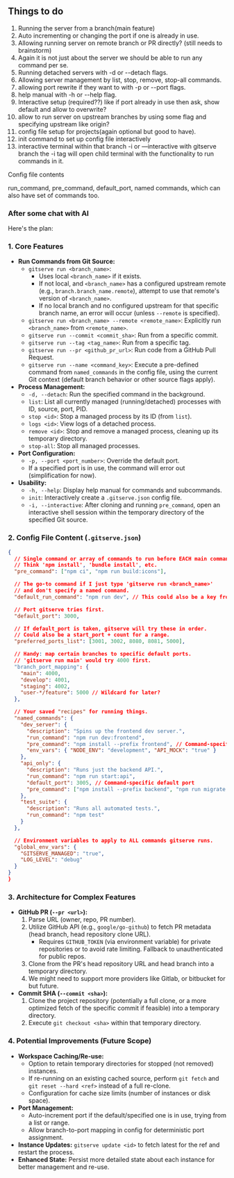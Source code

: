 ## Things to do

1. Running the server from a branch(main feature)
2. Auto incrementing or changing the port if one is already in use.
3. Allowing running server on remote branch or PR directly? (still needs to brainstorm)
4. Again it is not just about the server we should be able to run any command per se.
5. Running detached servers with -d or --detach flags.
6. Allowing server management by list, stop, remove, stop-all commands.
7. allowing port rewrite if they want to with -p or --port flags.
8. help manual with -h or --help flag.
9. Interactive setup (required??) like if port already in use then ask, show default and allow to overwrite?
10. allow to run server on upstream branches by using some flag and specifying upstream like origin?
11. config file setup for projects(again optional but good to have).
12. init command to set up config file interactively
13. interactive terminal within that branch -i or —interactive with gitserve branch the -i tag will open child terminal with the functionality to run commands in it.

Config file contents

run_command, pre_command, default_port, named commands, which can also have set of commands too.

### After some chat with AI

Here's the plan:

### 1. Core Features

- **Run Commands from Git Source:**
  - `gitserve run <branch_name>`:
    - Uses local `<branch_name>` if it exists.
    - If not local, and `<branch_name>` has a configured upstream remote (e.g., `branch.branch_name.remote`), attempt to use that remote's version of `<branch_name>`.
    - If no local branch and no configured upstream for that specific branch name, an error will occur (unless `--remote` is specified).
  - `gitserve run <branch_name> --remote <remote_name>`: Explicitly run `<branch_name>` from `<remote_name>`.
  - `gitserve run --commit <commit_sha>`: Run from a specific commit.
  - `gitserve run --tag <tag_name>`: Run from a specific tag.
  - `gitserve run --pr <github_pr_url>`: Run code from a GitHub Pull Request.
  - `gitserve run --name <command_key>`: Execute a pre-defined command from `named_commands` in the config file, using the current Git context (default branch behavior or other source flags apply).
- **Process Management:**
  - `-d, --detach`: Run the specified command in the background.
  - `list`: List all currently managed (running/detached) processes with ID, source, port, PID.
  - `stop <id>`: Stop a managed process by its ID (from `list`).
  - `logs <id>`: View logs of a detached process.
  - `remove <id>`: Stop and remove a managed process, cleaning up its temporary directory.
  - `stop-all`: Stop all managed processes.
- **Port Configuration:**
  - `-p, --port <port_number>`: Override the default port.
  - If a specified port is in use, the command will error out (simplification for now).
- **Usability:**
  - `-h, --help`: Display help manual for commands and subcommands.
  - `init`: Interactively create a `.gitserve.json` config file.
  - `-i, --interactive`: After cloning and running `pre_command`, open an interactive shell session within the temporary directory of the specified Git source.

### 2. Config File Content (`.gitserve.json`)

```json
{
  // Single command or array of commands to run before EACH main command.
  // Think 'npm install', 'bundle install', etc.
  "pre_command": ["npm ci", "npm run build:icons"],

  // The go-to command if I just type 'gitserve run <branch_name>'
  // and don't specify a named command.
  "default_run_command": "npm run dev", // This could also be a key from 'named_commands'

  // Port gitserve tries first.
  "default_port": 3000,

  // If default_port is taken, gitserve will try these in order.
  // Could also be a start_port + count for a range.
  "preferred_ports_list": [3001, 3002, 8080, 8081, 5000],

  // Handy: map certain branches to specific default ports.
  // 'gitserve run main' would try 4000 first.
  "branch_port_mapping": {
    "main": 4000,
    "develop": 4001,
    "staging": 4002,
    "user-*/feature": 5000 // Wildcard for later?
  },

  // Your saved "recipes" for running things.
  "named_commands": {
    "dev_server": {
      "description": "Spins up the frontend dev server.",
      "run_command": "npm run dev:frontend",
      "pre_command": "npm install --prefix frontend", // Command-specific pre-command
      "env_vars": { "NODE_ENV": "development", "API_MOCK": "true" }
    },
    "api_only": {
      "description": "Runs just the backend API.",
      "run_command": "npm run start:api",
      "default_port": 3005, // Command-specific default port
      "pre_command": ["npm install --prefix backend", "npm run migrate:dev --prefix backend"]
    },
    "test_suite": {
      "description": "Runs all automated tests.",
      "run_command": "npm test"
    }
  },

  // Environment variables to apply to ALL commands gitserve runs.
  "global_env_vars": {
    "GITSERVE_MANAGED": "true",
    "LOG_LEVEL": "debug"
  }
}
}
```

### 3. Architecture for Complex Features

- **GitHub PR (`--pr <url>`):**
  1.  Parse URL (owner, repo, PR number).
  2.  Utilize GitHub API (e.g., `google/go-github`) to fetch PR metadata (head branch, head repository clone URL).
      - Requires `GITHUB_TOKEN` (via environment variable) for private repositories or to avoid rate limiting. Fallback to unauthenticated for public repos.
  3.  Clone from the PR's head repository URL and head branch into a temporary directory.
  4.  We might need to support more providers like Gitlab, or bitbucket for but future.
- **Commit SHA (`--commit <sha>`):**
  1.  Clone the project repository (potentially a full clone, or a more optimized fetch of the specific commit if feasible) into a temporary directory.
  2.  Execute `git checkout <sha>` within that temporary directory.

### 4. Potential Improvements (Future Scope)

- **Workspace Caching/Re-use:**
  - Option to retain temporary directories for stopped (not removed) instances.
  - If re-running on an existing cached source, perform `git fetch` and `git reset --hard <ref>` instead of a full re-clone.
  - Configuration for cache size limits (number of instances or disk space).
- **Port Management:**
  - Auto-increment port if the default/specified one is in use, trying from a list or range.
  - Allow branch-to-port mapping in config for deterministic port assignment.
- **Instance Updates:** `gitserve update <id>` to fetch latest for the ref and restart the process.
- **Enhanced State:** Persist more detailed state about each instance for better management and re-use.
